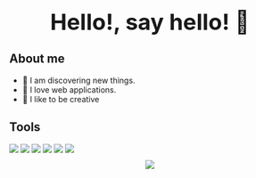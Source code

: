 <div>
	<div>
		<h1 style="font-size: 2.5rem; font-weight: bold; text-align: center;" align="center"> Hello!, say hello! 👋</h1>
		<h2>About me</h2>
		<ul>
			<li>🎯 I am discovering new things.</li>
			<li>🌌 I love web applications.</li>
			<li>🤯 I like to be creative</li>
		</ul>
		<h2>Tools</h2>
		<div>
			<img src="https://img.shields.io/badge/JavaScript-F7DF1E?style=for-the-badge&logo=javascript&logoColor=white&labelColor=101010"/>
			<img src="https://img.shields.io/badge/React-68dcfc?style=for-the-badge&logo=react&logoColor=white&labelColor=101010"/>
			<img src="https://img.shields.io/badge/Notion-000?style=for-the-badge&logo=notion&logoColor=white&labelColor=101010"/>
			<img src="https://img.shields.io/badge/Figma-A358FF?style=for-the-badge&logo=figma&logoColor=white&labelColor=101010"/>
			<img src="https://img.shields.io/badge/MySQL-E58F00?style=for-the-badge&logo=mysql&logoColor=white&labelColor=101010"/>
			<img src="https://img.shields.io/badge/MONGODB-219945?style=for-the-badge&logo=mongodb&logoColor=white&labelColor=101010"/>
		</div>
		<center>
			<img style="margin-top: 10px;" src="https://github-readme-stats.vercel.app/api?username=hectorsaldes&show_icons=true&count_private=true&theme=gruvbox&hide_border=false&bg_color=050810"/>
		</center>
	</div>
</div>

